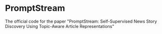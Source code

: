 # PromptStream
The official code for the paper "PromptStream: Self-Supervised News Story Discovery Using Topic-Aware Article Representations"
